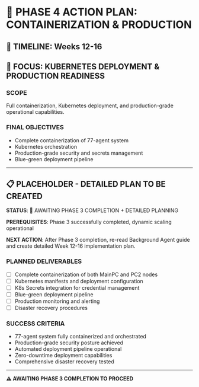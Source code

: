 # 🎯 PHASE 4 ACTION PLAN: CONTAINERIZATION & PRODUCTION

## 📅 TIMELINE: Weeks 12-16

## 🎯 FOCUS: KUBERNETES DEPLOYMENT & PRODUCTION READINESS

### **SCOPE**
Full containerization, Kubernetes deployment, and production-grade operational capabilities.

### **FINAL OBJECTIVES**
- Complete containerization of 77-agent system
- Kubernetes orchestration
- Production-grade security and secrets management
- Blue-green deployment pipeline

---

## 📋 PLACEHOLDER - DETAILED PLAN TO BE CREATED

**STATUS**: 🔄 AWAITING PHASE 3 COMPLETION + DETAILED PLANNING

**PREREQUISITES**: Phase 3 successfully completed, dynamic scaling operational

**NEXT ACTION**: After Phase 3 completion, re-read Background Agent guide and create detailed Week 12-16 implementation plan.

### **PLANNED DELIVERABLES**
- [ ] Complete containerization of both MainPC and PC2 nodes
- [ ] Kubernetes manifests and deployment configuration
- [ ] K8s Secrets integration for credential management
- [ ] Blue-green deployment pipeline
- [ ] Production monitoring and alerting
- [ ] Disaster recovery procedures

### **SUCCESS CRITERIA**
- 77-agent system fully containerized and orchestrated
- Production-grade security posture achieved
- Automated deployment pipeline operational
- Zero-downtime deployment capabilities
- Comprehensive disaster recovery tested

---

**⚠️ AWAITING PHASE 3 COMPLETION TO PROCEED** 